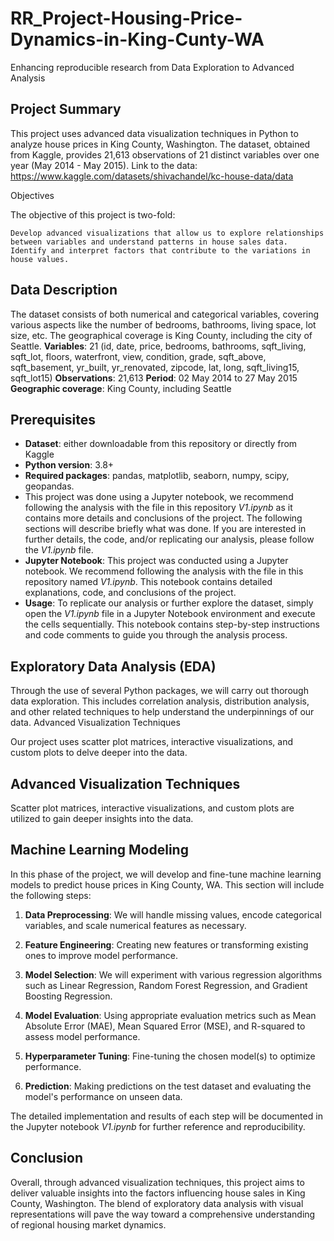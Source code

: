 # RR_Project-Housing-Price-Dynamics-in-King-Cunty-WA
Enhancing reproducible research from Data Exploration to Advanced Analysis

## Project Summary

This project uses advanced data visualization techniques in Python to analyze house prices in King County, Washington. The dataset, obtained from Kaggle, provides 21,613 observations of 21 distinct variables over one year (May 2014 - May 2015). Link to the data: https://www.kaggle.com/datasets/shivachandel/kc-house-data/data

Objectives

The objective of this project is two-fold:

    Develop advanced visualizations that allow us to explore relationships between variables and understand patterns in house sales data.
    Identify and interpret factors that contribute to the variations in house values.

## Data Description

The dataset consists of both numerical and categorical variables, covering various aspects like the number of bedrooms, bathrooms, living space, lot size, etc. The geographical coverage is King County, including the city of Seattle.
**Variables**: 21 (id, date, price, bedrooms, bathrooms, sqft_living, sqft_lot, floors, waterfront, view, condition, grade, sqft_above, sqft_basement, yr_built, yr_renovated, zipcode, lat, long, sqft_living15, sqft_lot15)
**Observations**: 21,613
**Period**: 02 May 2014 to 27 May 2015
**Geographic coverage**: King County, including Seattle

## Prerequisites

- **Dataset**: either downloadable from this repository or directly from Kaggle
- **Python version**: 3.8+
- **Required packages**: pandas, matplotlib, seaborn, numpy, scipy, geopandas.
- This project was done using a Jupyter notebook, we recommend following the analysis with the file in this repository _V1.ipynb_ as it contains more details and conclusions of the project. The following sections will describe briefly what was done. If you are interested in further details, the code, and/or replicating our analysis, please follow the _V1.ipynb_ file.
- **Jupyter Notebook**: This project was conducted using a Jupyter notebook. We recommend following the analysis with the file in this repository named _V1.ipynb_. This notebook contains detailed explanations, code, and conclusions of the project.
- **Usage**: To replicate our analysis or further explore the dataset, simply open the _V1.ipynb_ file in a Jupyter Notebook environment and execute the cells sequentially. This notebook contains step-by-step instructions and code comments to guide you through the analysis process.


## Exploratory Data Analysis (EDA)

Through the use of several Python packages, we will carry out thorough data exploration. This includes correlation analysis, distribution analysis, and other related techniques to help understand the underpinnings of our data.
Advanced Visualization Techniques

Our project uses scatter plot matrices, interactive visualizations, and custom plots to delve deeper into the data.

## Advanced Visualization Techniques

Scatter plot matrices, interactive visualizations, and custom plots are utilized to gain deeper insights into the data.

## Machine Learning Modeling

In this phase of the project, we will develop and fine-tune machine learning models to predict house prices in King County, WA. This section will include the following steps:

1. **Data Preprocessing**: We will handle missing values, encode categorical variables, and scale numerical features as necessary.

2. **Feature Engineering**: Creating new features or transforming existing ones to improve model performance.

3. **Model Selection**: We will experiment with various regression algorithms such as Linear Regression, Random Forest Regression, and Gradient Boosting Regression.

4. **Model Evaluation**: Using appropriate evaluation metrics such as Mean Absolute Error (MAE), Mean Squared Error (MSE), and R-squared to assess model performance.

5. **Hyperparameter Tuning**: Fine-tuning the chosen model(s) to optimize performance.

6. **Prediction**: Making predictions on the test dataset and evaluating the model's performance on unseen data.

The detailed implementation and results of each step will be documented in the Jupyter notebook _V1.ipynb_ for further reference and reproducibility.


## Conclusion

Overall, through advanced visualization techniques, this project aims to deliver valuable insights into the factors influencing house sales in King County, Washington. The blend of exploratory data analysis with visual representations will pave the way toward a comprehensive understanding of regional housing market dynamics.
